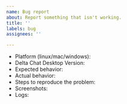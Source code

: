 ```yaml
---
name: Bug report
about: Report something that isn't working.
title: ''
labels: bug
assignees: ''

---
```


<!--
This is a bug report tracker. New features are discussed in the forum: https://support.delta.chat
Please fill out as much of this form as you can (leaving out stuff that is not applicable is ok).
-->

- Platform (linux/mac/windows):
- Delta Chat Desktop Version:
- Expected behavior:
- Actual behavior:
- Steps to reproduce the problem:
- Screenshots:
- Logs:
